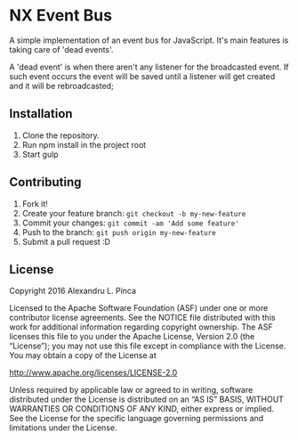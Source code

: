 # NX Event Bus

A simple implementation of an event bus for JavaScript. It's main features is taking care of 'dead events'. 

A 'dead event' is when there aren't any listener for the broadcasted event. If such event occurs the event will be saved until a listener will get created and it will be rebroadcasted;

## Installation

1. Clone the repository.
2. Run npm install in the project root
3. Start gulp

## Contributing

1. Fork it!
2. Create your feature branch: `git checkout -b my-new-feature`
3. Commit your changes: `git commit -am 'Add some feature'`
4. Push to the branch: `git push origin my-new-feature`
5. Submit a pull request :D

## License

Copyright 2016 Alexandru L. Pinca

Licensed to the Apache Software Foundation (ASF) under one or more contributor license agreements. See the NOTICE file distributed with this work for additional information regarding copyright ownership. The ASF licenses this file to you under the Apache License, Version 2.0 (the “License”); you may not use this file except in compliance with the License. You may obtain a copy of the License at

http://www.apache.org/licenses/LICENSE-2.0

Unless required by applicable law or agreed to in writing, software distributed under the License is distributed on an “AS IS” BASIS, WITHOUT WARRANTIES OR CONDITIONS OF ANY KIND, either express or implied. See the License for the specific language governing permissions and limitations under the License.

